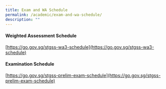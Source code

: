 ```yaml
---
title: Exam and WA Schedule
permalink: /academic/exam-and-wa-schedule/
description: ""
---
```

#### Weighted Assessment Schedule


[https://go.gov.sg/stgss-wa3-schedule](https://go.gov.sg/stgss-wa3-schedule)

#### Examination Schedule


[https://go.gov.sg/stgss-prelim-exam-schedule](https://go.gov.sg/stgss-prelim-exam-schedule)